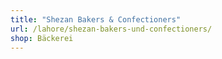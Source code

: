 ```yaml
---
title: "Shezan Bakers & Confectioners"
url: /lahore/shezan-bakers-und-confectioners/
shop: Bäckerei
---
```


